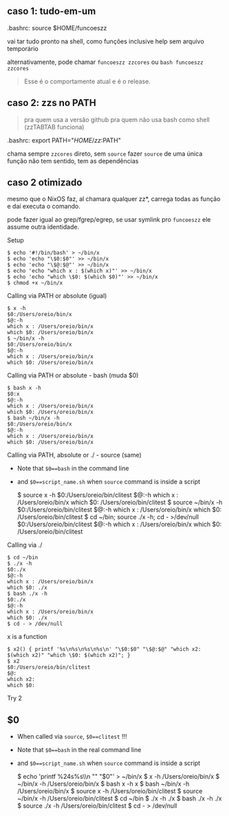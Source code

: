 ## caso 1: tudo-em-um

.bashrc:
source $HOME/funcoeszz

vai tar tudo pronto na shell, como funções
inclusive help sem arquivo temporário

alternativamente, pode chamar `funcoeszz zzcores` ou `bash funcoeszz zzcores`

> Esse é o comportamente atual e é o release.

## caso 2: zzs no PATH

> pra quem usa a versão github
> pra quem não usa bash como shell (zzTABTAB funciona)

.bashrc:
export PATH="$HOME/zz:$PATH"

chama sempre `zzcores` direto, sem `source`
fazer `source` de uma única função não tem sentido, tem as dependências

## caso 2 otimizado

mesmo que o NixOS faz, al chamara qualquer zz*, carrega todas as função e daí executa o comando.

pode fazer igual ao grep/fgrep/egrep, se usar symlink pro `funcoeszz` ele assume outra identidade.


Setup

    $ echo '#!/bin/bash' > ~/bin/x
    $ echo 'echo "\$0:$0"' >> ~/bin/x
    $ echo 'echo "\$@:$@"' >> ~/bin/x
    $ echo 'echo "which x : $(which x)"' >> ~/bin/x
    $ echo 'echo "which \$0: $(which $0)"' >> ~/bin/x
    $ chmod +x ~/bin/x

Calling via PATH or absolute (igual)

    $ x -h
    $0:/Users/oreio/bin/x
    $@:-h
    which x : /Users/oreio/bin/x
    which $0: /Users/oreio/bin/x
    $ ~/bin/x -h
    $0:/Users/oreio/bin/x
    $@:-h
    which x : /Users/oreio/bin/x
    which $0: /Users/oreio/bin/x

Calling via PATH or absolute - bash (muda $0)

    $ bash x -h
    $0:x
    $@:-h
    which x : /Users/oreio/bin/x
    which $0: /Users/oreio/bin/x
    $ bash ~/bin/x -h
    $0:/Users/oreio/bin/x
    $@:-h
    which x : /Users/oreio/bin/x
    which $0: /Users/oreio/bin/x

Calling via PATH, absolute or ./ - source (same)

- Note that `$0==bash` in the command line
- and `$0==script_name.sh` when `source` command is inside a script

    $ source x -h
    $0:/Users/oreio/bin/clitest
    $@:-h
    which x : /Users/oreio/bin/x
    which $0: /Users/oreio/bin/clitest
    $ source ~/bin/x -h
    $0:/Users/oreio/bin/clitest
    $@:-h
    which x : /Users/oreio/bin/x
    which $0: /Users/oreio/bin/clitest
    $ cd ~/bin; source ./x -h; cd - >/dev/null
    $0:/Users/oreio/bin/clitest
    $@:-h
    which x : /Users/oreio/bin/x
    which $0: /Users/oreio/bin/clitest

Calling via ./

    $ cd ~/bin
    $ ./x -h
    $0:./x
    $@:-h
    which x : /Users/oreio/bin/x
    which $0: ./x
    $ bash ./x -h
    $0:./x
    $@:-h
    which x : /Users/oreio/bin/x
    which $0: ./x
    $ cd - > /dev/null

x is a function

    $ x2() { printf '%s\n%s\n%s\n%s\n' "\$0:$0" "\$@:$@" "which x2: $(which x2)" "which \$0: $(which x2)"; }
    $ x2
    $0:/Users/oreio/bin/clitest
    $@:
    which x2:
    which $0:

Try 2

## $0

- When called via `source`, `$0==clitest` !!!
- Note that `$0==bash` in the real command line
- and `$0==script_name.sh` when `source` command is inside a script

    $ echo 'printf %24s%s\\\\n "" "$0"' > ~/bin/x
    $ x -h
                            /Users/oreio/bin/x
    $ ~/bin/x -h
                            /Users/oreio/bin/x
    $ bash x -h
                            x
    $ bash ~/bin/x -h
                            /Users/oreio/bin/x
    $ source x -h
                            /Users/oreio/bin/clitest
    $ source ~/bin/x -h
                            /Users/oreio/bin/clitest
    $ cd ~/bin
    $ ./x -h
                            ./x
    $ bash ./x -h
                            ./x
    $ source ./x -h
                            /Users/oreio/bin/clitest
    $ cd - > /dev/null
